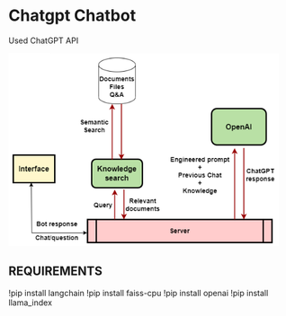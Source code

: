 # Chatgpt Chatbot
Used ChatGPT API 

![img](https://github.com/RAJGUPTA28/Chit-ChatBots/blob/main/OpenAI_ChatBot/imgchat.png)

REQUIREMENTS
---
!pip install langchain
!pip install faiss-cpu
!pip install openai
!pip install llama_index



